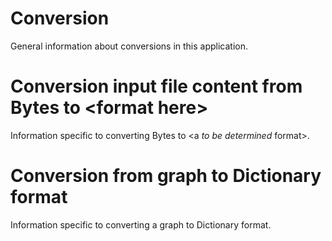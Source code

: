 # Conversion

General information about conversions in this application.

# Conversion input file content from Bytes to &lt;format here&gt;

Information specific to converting Bytes to &lt;a *to be determined* format&gt;.

# Conversion from graph to Dictionary format

Information specific to converting a graph to Dictionary format.
